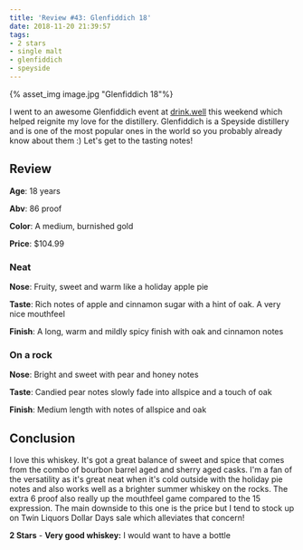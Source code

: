 ```yaml
---
title: 'Review #43: Glenfiddich 18'
date: 2018-11-20 21:39:57
tags:
- 2 stars
- single malt
- glenfiddich
- speyside
---
```


{% asset_img image.jpg "Glenfiddich 18"%}

I went to an awesome Glenfiddich event at [drink.well](https://www.instagram.com/drinkwellaustin/) this weekend which helped reignite my love for the distillery. Glenfiddich is a Speyside distillery and is one of the most popular ones in the world so you probably already know about them :) Let's get to the tasting notes!

## Review
**Age**: 18 years

**Abv**: 86 proof

**Color**: A medium, burnished gold

**Price**: $104.99

### Neat
**Nose**: Fruity, sweet and warm like a holiday apple pie

**Taste**: Rich notes of apple and cinnamon sugar with a hint of oak. A very nice mouthfeel

**Finish**: A long, warm and mildly spicy finish with oak and cinnamon notes

### On a rock
**Nose**: Bright and sweet with pear and honey notes

**Taste**: Candied pear notes slowly fade into allspice and a touch of oak

**Finish**: Medium length with notes of allspice and oak

## Conclusion
I love this whiskey. It's got a great balance of sweet and spice that comes from the combo of bourbon barrel aged and sherry aged casks. I'm a fan of the versatility as it's great neat when it's cold outside with the holiday pie notes and also works well as a brighter summer whiskey on the rocks. The extra 6 proof also really up the mouthfeel game compared to the 15 expression. The main downside to this one is the price but I tend to stock up on Twin Liquors Dollar Days sale which alleviates that concern! 

**2 Stars** - **Very good whiskey:** I would want to have a bottle
